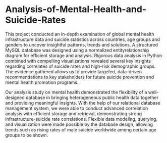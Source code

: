 # Analysis-of-Mental-Health-and-Suicide-Rates
This project conducted an in-depth examination of global mental health infrastructure data and suicide statistics across countries, age groups and genders to uncover insightful patterns, trends
and solutions. A structured MySQL database was designed using a normalized entityrelationship diagram for efficient storage and analysis. Rigorous data analysis in Python combined with compelling visualizations revealed several key insights regarding correlates of
suicide rates and high-risk demographic groups. The evidence gathered allows us to provide targeted, data-driven recommendations to key stakeholders for future suicide prevention and mental health promotion programs. 

Our analysis study on mental health demonstrated the flexibility of a well-designed database in bringing heterogeneous public health data together and providing meaningful insights. With the help of our relational database management system, we were able to conduct advanced correlation analysis with efficient storage and retrieval, demonstrating strong infrastructure-suicide rate correlations. Flexible data modeling, querying, and visualization were made possible by the database design, allowing trends such as rising rates of male suicide worldwide among certain age groups to be shown.
